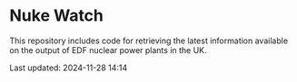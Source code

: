 # Nuke Watch

This repository includes code for retrieving the latest information available on the output of EDF nuclear power plants in the UK.

Last updated: 2024-11-28 14:14